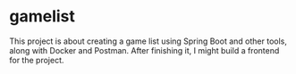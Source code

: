 # gamelist
This project is about creating a game list using Spring Boot and other tools, along with Docker and Postman. After finishing it, I might build a frontend for the project.
